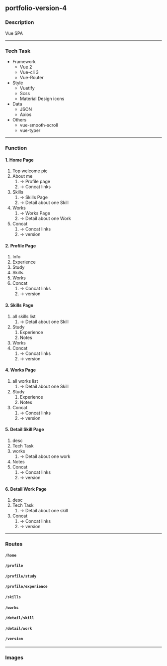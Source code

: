 ## portfolio-version-4

### Description
Vue SPA

---

### Tech Task
- Framework
    - Vue 2
    - Vue-cli 3
    - Vue-Router
- Style
    - Vuetify
    - Scss
    - Material Design icons
- Data
    - JSON
    - Axios
- Others
    - vue-smooth-scroll
    - vue-typer

---

### Function
#### 1. Home Page
1. Top welcome pic
2. About me  
    1. -> Profile page
    2. -> Concat links
3. Skills 
    1. -> Skills Page
    2. -> Detail about one Skill 
4. Works
    1. -> Works Page
    2. -> Detail about one Work
5. Concat
    1. -> Concat links
    2. -> version

#### 2. Profile Page
1. Info
2. Experience
3. Study
4. Skills
5. Works
6. Concat
    1. -> Concat links
    2. -> version

#### 3. Skills Page
1. all skills list
    1. -> Detail about one Skill 
2. Study
    1. Experience
    2. Notes
3. Works
4. Concat
    1. -> Concat links
    2. -> version

#### 4. Works Page
1. all works list
    1. -> Detail about one Skill 
2. Study
    1. Experience
    2. Notes
3. Concat
    1. -> Concat links
    2. -> version

#### 5. Detail Skill Page
1. desc
2. Tech Task 
3. works
    1. -> Detail about one work
4. Notes
5. Concat
    1. -> Concat links
    2. -> version

#### 6. Detail Work Page
1. desc
2. Tech Task 
    1.  -> Detail about one skill
3. Concat
    1. -> Concat links
    2. -> version

---

### Routes
#### `/home`
#### `/profile`
#### `/profile/study`
#### `/profile/experience`
#### `/skills`
#### `/works`
#### `/detail/skill`
#### `/detail/work`
#### `/version`

---


### Images

